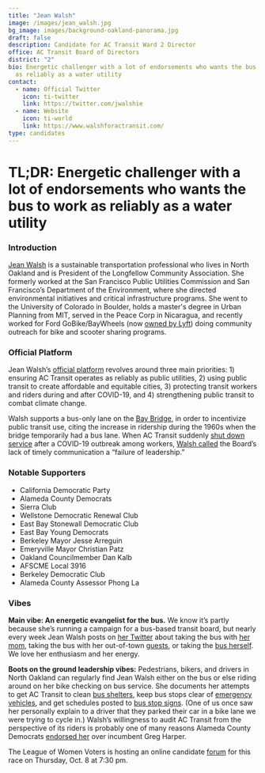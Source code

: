 ```yaml
---
title: "Jean Walsh"
image: /images/jean_walsh.jpg
bg_image: images/background-oakland-panorama.jpg
draft: false
description: Candidate for AC Transit Ward 2 Director
office: AC Transit Board of Directors
district: "2"
bio: Energetic challenger with a lot of endorsements who wants the bus to work
  as reliably as a water utility
contact:
  - name: Official Twitter
    icon: ti-twitter
    link: https://twitter.com/jwalshie
  - name: Website
    icon: ti-world
    link: https://www.walshforactransit.com/
type: candidates
---
```

# TL;DR: Energetic challenger with a lot of endorsements who wants the bus to work as reliably as a water utility

### Introduction

[Jean Walsh](https://www.walshforactransit.com/about) is a sustainable transportation professional who lives in North Oakland and is President of the Longfellow Community Association. She formerly worked at the San Francisco Public Utilities Commission and San Francisco’s Department of the Environment, where she directed environmental initiatives and critical infrastructure programs. She went to the University of Colorado in Boulder, holds a master's degree in Urban Planning from MIT, served in the Peace Corp in Nicaragua, and recently worked for Ford GoBike/BayWheels (now [owned by Lyft](https://www.sfchronicle.com/business/article/Lyft-s-Bay-Wheels-to-resume-e-bike-rentals-in-SF-14821170.php)) doing community outreach for bike and scooter sharing programs.

### Official Platform

Jean Walsh’s [official platform](https://www.walshforactransit.com/platform) revolves around three main priorities: 1) ensuring AC Transit operates as reliably as public utilities, 2) using public transit to create affordable and equitable cities, 3) protecting transit workers and riders during and after COVID-19, and 4) strengthening public transit to combat climate change.

Walsh supports a bus-only lane on the [Bay Bridge](https://www.sfchronicle.com/opinion/letterstoeditor/article/Letters-to-the-Editor-Carve-out-bike-lanes-14975436.php), in order to incentivize public transit use, citing the increase in ridership during the 1960s when the bridge temporarily had a bus lane. When AC Transit suddenly [shut down service](https://www.berkeleyside.com/2020/08/31/ac-transit-bus-service-interruptions-51b-covid-19-berkeley-ca-transit) after a COVID-19 outbreak among workers, [Walsh called](https://twitter.com/jwalshie/status/1300475972764876801) the Board’s lack of timely communication a “failure of leadership.”

### Notable Supporters

* California Democratic Party
* Alameda County Democrats
* Sierra Club
* Wellstone Democratic Renewal Club
* East Bay Stonewall Democratic Club
* East Bay Young Democrats
* Berkeley Mayor Jesse Arreguin
* Emeryville Mayor Christian Patz
* Oakland Councilmember Dan Kalb
* AFSCME Local 3916
* Berkeley Democratic Club
* Alameda County Assessor Phong La

### Vibes

**Main vibe: An energetic evangelist for the bus.** We know it’s partly because she’s running a campaign for a bus-based transit board, but nearly every week Jean Walsh posts on [her Twitter](https://twitter.com/jwalshie) about taking the bus with [her mom](https://twitter.com/jwalshie/status/1306985386250362880?s=20), taking the bus with her out-of-town [guests](https://twitter.com/jwalshie/status/1310667643251163136?s=20), or taking the [bus herself](https://twitter.com/jwalshie/status/1310332295908265984?s=20). We love her enthusiasm and her energy.

**Boots on the ground leadership vibes:** Pedestrians, bikers, and drivers in North Oakland can regularly find Jean Walsh either on the bus or else riding around on her bike checking on bus service. She documents her attempts to get AC Transit to clean [bus shelters](https://twitter.com/jwalshie/status/1305527153019228167?s=20), keep bus stops clear of [emergency vehicles](https://twitter.com/jwalshie/status/1303107553446916096?s=20), and get schedules posted to [bus stop signs](https://twitter.com/jwalshie/status/1302814229355835393?s=20). (One of us once saw her personally explain to a driver that they parked their car in a bike lane we were trying to cycle in.) Walsh’s willingness to audit AC Transit from the perspective of its riders is probably one of many reasons Alameda County Democrats [endorsed her](https://ebcitizen.com/2020/09/16/alco-dems-give-some-incumbents-the-cold-shoulder-in-oakland-berkeley-san-leandro/) over incumbent Greg Harper.

The League of Women Voters is hosting an online candidate [forum](https://tinyurl.com/yxtwugef) for this race on Thursday, Oct. 8 at 7:30 pm.
